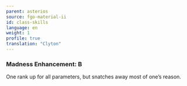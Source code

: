 ```yaml
---
parent: asterios
source: fgo-material-ii
id: class-skills
language: en
weight: 1
profile: true
translation: "Clyton"
---
```


### Madness Enhancement: B

One rank up for all parameters, but snatches away most of one’s reason.
